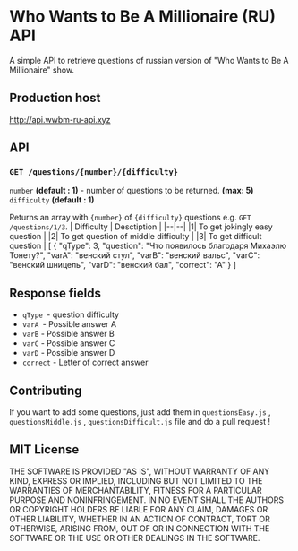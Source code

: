 # Who Wants to Be A Millionaire (RU) API
A simple API to retrieve questions of russian version of "Who Wants to Be A Millionaire" show.
## Production host
http://api.wwbm-ru-api.xyz
## API
### `GET /questions/{number}/{difficulty}`
`number` **(default : 1)** - number of questions to be returned. **(max: 5)**
`difficulty` **(default : 1)** 

Returns an array with `{number}` of `{difficulty}` questions e.g. `GET /questions/1/3`.
| Difficulty | Desctiption |
|--|--|
|1| To get jokingly easy question |
|2| To get question of middle difficulty |
|3| To get difficult question |
    [
     {
		 "qType": 3,
		 "question": "Что появилось благодаря Михаэлю Тонету?",
		 "varA": "венский стул",
		 "varB": "венский вальс",
		 "varC": "венский шницель",
		 "varD": "венский бал",
		 "correct": "A"
     }
    ]
## Response fields
 - `qType `- question difficulty
 - `varA `- Possible answer A
 - `varB` - Possible answer B
 - `varC` - Possible answer C
 - `varD` - Possible answer D
 - `correct` - Letter of correct answer
## Contributing
If you want to add some questions, just add them in `questionsEasy.js` ,  `questionsMiddle.js` ,  `questionsDifficult.js`   file and do a pull request !
## MIT License
THE SOFTWARE IS PROVIDED "AS IS", WITHOUT WARRANTY OF ANY KIND,
EXPRESS OR IMPLIED, INCLUDING BUT NOT LIMITED TO THE WARRANTIES OF
MERCHANTABILITY, FITNESS FOR A PARTICULAR PURPOSE AND
NONINFRINGEMENT. IN NO EVENT SHALL THE AUTHORS OR COPYRIGHT HOLDERS BE
LIABLE FOR ANY CLAIM, DAMAGES OR OTHER LIABILITY, WHETHER IN AN ACTION
OF CONTRACT, TORT OR OTHERWISE, ARISING FROM, OUT OF OR IN CONNECTION
WITH THE SOFTWARE OR THE USE OR OTHER DEALINGS IN THE SOFTWARE.
